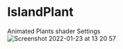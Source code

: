 # IslandPlant
Animated Plants shader Settings<br>
![Screenshot 2022-01-23 at 13 20 57](https://user-images.githubusercontent.com/9268751/150674622-e8ddc34f-8a2b-4b14-b55e-dce21fcba20c.png)
